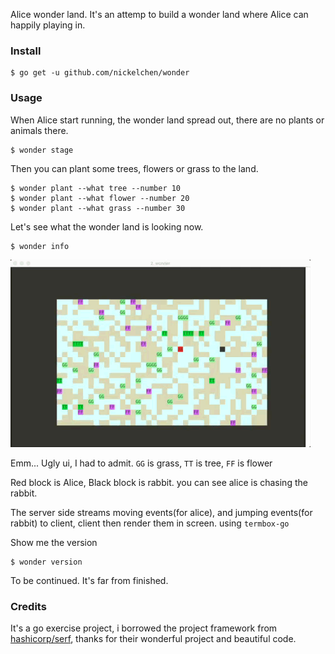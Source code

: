 Alice wonder land. It's an attemp to build a wonder land where Alice can happily playing in.



### Install

```
$ go get -u github.com/nickelchen/wonder
```


### Usage

When Alice start running, the wonder land spread out, there are no plants or animals there.

```
$ wonder stage
```

Then you can plant some trees, flowers or grass to the land.

```
$ wonder plant --what tree --number 10
$ wonder plant --what flower --number 20
$ wonder plant --what grass --number 30
```

Let's see what the wonder land is looking now.

```
$ wonder info
```

![demo.gif](./demo.gif "Wonder info")

Emm... Ugly ui, I had to admit. `GG` is grass, `TT` is tree, `FF` is flower

Red block is Alice, Black block is rabbit. you can see alice is chasing the rabbit.

The server side streams moving events(for alice), and jumping events(for rabbit)
to client, client then render them in screen. using `termbox-go`

Show me the version

```
$ wonder version
```

To be continued. It's far from finished.


### Credits

It's a go exercise project, i borrowed the project framework from [hashicorp/serf](https://github.com/hashicorp/serf),
thanks for their wonderful project and beautiful code.
